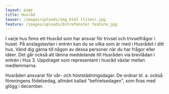 ```yaml
---
layout: page
title: Husråd
teaser: /images/uploads/img_6143 (liten).jpg
feature: /images/uploads/Entrefonster feature.jpg
---
```

I varje hus finns ett Husråd som har ansvar för trivsel och trivselfrågor i huset. På anslagstavlan i entrén kan du se vilka som är med i Husrådet i ditt hus. Vänd dig gärna till någon av dessa personer när du har frågor eller idéer. Det går också att lämna meddelande till Husråden via brevlådan i entrén i Hus 3. Uppdraget som representant i husråd växlar mellan medlemmarna.

Husråden ansvarar för vår- och höststädningsdagar. De ordnar bl. a. också föreningens födelsedag, allmänt kallad "befrielsedagen", som firas med glögg i december.